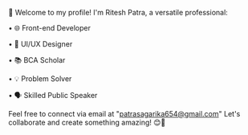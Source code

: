 👋 Welcome to my profile! I'm Ritesh Patra, a versatile professional:

• 🌐 Front-end Developer 

• 🎨 UI/UX Designer

• 📚 BCA Scholar

• 💡 Problem Solver

• 🗣️ Skilled Public Speaker


Feel free to connect via email at "patrasagarika654@gmail.com" Let's collaborate and create something amazing! 😊🚀
